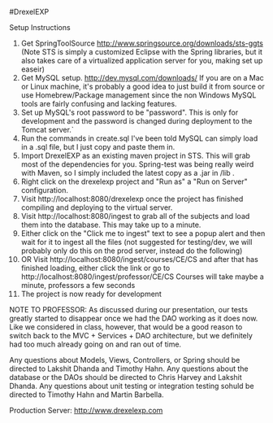 #DrexelEXP

Setup Instructions

1. Get SpringToolSource http://www.springsource.org/downloads/sts-ggts  (Note STS is simply a customized Eclipse with the Spring libraries, but it also takes care of a virtualized application server for you, making set up easeir)
2. Get MySQL setup. http://dev.mysql.com/downloads/ If you are on a Mac or Linux machine, it's probably a good idea to just build it from source or use Homebrew/Package management since the non Windows MySQL tools are fairly confusing and lacking features.
3. Set up MySQL's root password to be "password". This is only for development and the password is changed during deployment to the Tomcat server.`
4. Run the commands in create.sql I've been told MySQL can simply load in a .sql file, but I just copy and paste  them in.
5. Import DrexelEXP as an existing maven project in STS. This will grab most of the dependencies for you. Spring-test was being really weird with Maven, so I simply included the latest copy as a .jar in /lib .
6. Right click on the drexelexp project and "Run as" a "Run on Server" configuration.
7. Visit http://localhost:8080/drexelexp once the project has finished compiling and deploying to the virtual server.
8. Visit http://localhost:8080/ingest to grab all of the subjects and load them into the database. This may take up to a minute.
9. Either click on the "Click me to ingest" text to see a popup alert and then wait for it to ingest all the files (not suggested for testing/dev, we will probably only do this on the prod server, instead do the following)
10. OR Visit http://localhost:8080/ingest/courses/CE/CS and after that has finished loading, either click the link or go to http://localhost:8080/ingest/professor/CE/CS Courses will take maybe a minute, professors a few seconds
11. The project is now ready for development

NOTE TO PROFESSOR: As discussed during our presentation, our tests greatly started to disappear once we had the DAO working as it does now. Like we considered in class, however, that would be a good reason to switch back to the MVC + Services + DAO architecture, but we definitely had too much already going on and ran out of time.

Any questions about Models, Views, Controllers, or Spring should be directed to Lakshit Dhanda and Timothy Hahn.
Any questions about the database or the DAOs should be directed to Chris Harvey and Lakshit Dhanda.
Any questions about unit testing or integration testing sohuld be directed to Timothy Hahn and Martin Barbella. 

Production Server: http://www.drexelexp.com 
